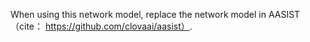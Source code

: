 When using this network model, replace the network model in AASIST（cite： https://github.com/clovaai/aasist）.
